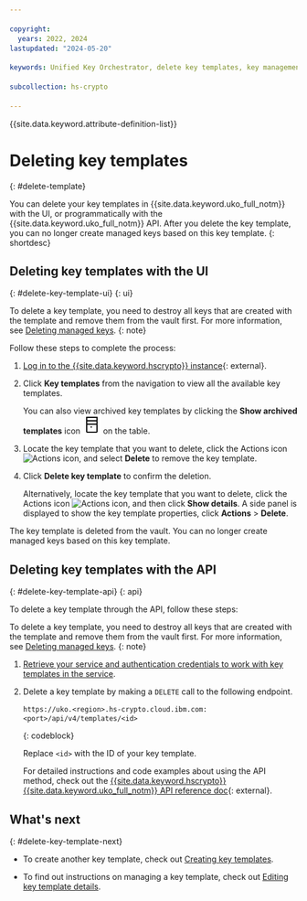 ```yaml
---

copyright:
  years: 2022, 2024
lastupdated: "2024-05-20"

keywords: Unified Key Orchestrator, delete key templates, key management, kms key, UKO

subcollection: hs-crypto

---
```


{{site.data.keyword.attribute-definition-list}}



# Deleting key templates
{: #delete-template}

You can delete your key templates in {{site.data.keyword.uko_full_notm}} with the UI, or programmatically with the {{site.data.keyword.uko_full_notm}} API. After you delete the key template, you can no longer create managed keys based on this key template.
{: shortdesc}


## Deleting key templates with the UI
{: #delete-key-template-ui}
{: ui}

 
To delete a key template, you need to destroy all keys that are created with the template and remove them from the vault first. For more information, see [Deleting managed keys](/docs/hs-crypto?topic=hs-crypto-delete-managed-keys).
{: note}
 

Follow these steps to complete the process:

1. [Log in to the {{site.data.keyword.hscrypto}} instance](https://cloud.ibm.com/login){: external}.
2. Click **Key templates** from the navigation to view all the available key templates.

    You can also view archived key templates by clicking the **Show archived templates** icon ![Show archived templates icon](/images/archive.svg "Show archived templates") on the table.

3. Locate the key template that you want to delete, click the Actions icon ![Actions icon](../icons/action-menu-icon.svg "Actions"), and select **Delete** to remove the key template.
4. Click **Delete key template** to confirm the deletion.

   Alternatively, locate the key template that you want to delete, click the Actions icon ![Actions icon](../icons/action-menu-icon.svg "Actions"), and then click **Show details**. A side panel is displayed to show the key template properties, click **Actions** > **Delete**.
   
The key template is deleted from the vault. You can no longer create managed keys based on this key template. 


## Deleting key templates with the API
{: #delete-key-template-api}
{: api}

To delete a key template through the API, follow these steps:

 
To delete a key template, you need to destroy all keys that are created with the template and remove them from the vault first. For more information, see [Deleting managed keys](/docs/hs-crypto?topic=hs-crypto-delete-managed-keys&interface=api).
{: note}


1. [Retrieve your service and authentication credentials to work with key templates in the service](/docs/hs-crypto?topic=hs-crypto-set-up-uko-api).
   
2. Delete a key template by making a `DELETE` call to the following endpoint.
    
    ```
    https://uko.<region>.hs-crypto.cloud.ibm.com:<port>/api/v4/templates/<id>
    
    ```
    {: codeblock}

    Replace `<id>` with the ID of your key template.

    For detailed instructions and code examples about using the API method, check out the [{{site.data.keyword.hscrypto}} {{site.data.keyword.uko_full_notm}} API reference doc](/apidocs/uko#delete-key-template){: external}.


## What's next
{: #delete-key-template-next}

- To create another key template, check out [Creating key templates](/docs/hs-crypto?topic=hs-crypto-create-template).

- To find out instructions on managing a key template, check out [Editing key template details](/docs/hs-crypto?topic=hs-crypto-edit-template).



